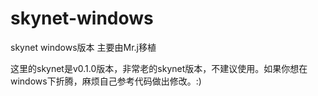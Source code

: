 skynet-windows
==============
skynet windows版本 主要由Mr.j移植 

这里的skynet是v0.1.0版本，非常老的skynet版本，不建议使用。如果你想在windows下折腾，麻烦自己参考代码做出修改。:)
